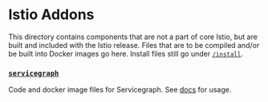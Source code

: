 # Istio Addons

This directory contains components that are not a part of core Istio,
but are built and included with the Istio release. Files that are to
be compiled and/or be built into Docker images go here. Install files
still go under [`/install`](/install).

### [`servicegraph`](servicegraph)

Code and docker image files for Servicegraph. See
[docs](https://istio.io/docs/tasks/telemetry/servicegraph.html) for
usage.
